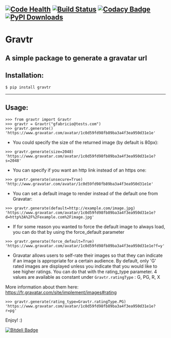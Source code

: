 [![Code Health](https://landscape.io/github/gfabricio/gravtr/master/landscape.svg?style=flat)](https://landscape.io/github/gfabricio/gravtr/master)  [![Build Status](https://travis-ci.org/gfabricio/gravtr.svg)](https://travis-ci.org/gfabricio/gravtr)  [![Codacy Badge](https://api.codacy.com/project/badge/grade/a45c40b0e1a945319012ef3382f63eae)](https://www.codacy.com/app/gfabricio/gravtr) [![PyPI Downloads](http://img.shields.io/pypi/dm/gravtr.svg)](https://pypi.python.org/pypi/gravtr)
----
# Gravtr
A simple package to generate a gravatar url
---
## Installation:
```
$ pip install gravtr
```
---
## Usage:
```
>>> from gravtr import Gravtr
>>> gravtr = Gravtr("gfabricio@tests.com")
>>> gravtr.generate()
'https://www.gravatar.com/avatar/1c0d59fd98fb89ba3a4f3ea950d31e1e'
```
- You could specify the size of the returned image (by default is 80px):
```
>>> gravtr.generate(size=2048)
'https://www.gravatar.com/avatar/1c0d59fd98fb89ba3a4f3ea950d31e1e?s=2048'
```

- You can specify if you want an http link instead of an https one:
```
>>> gravtr.generate(unsecure=True)
'http://www.gravatar.com/avatar/1c0d59fd98fb89ba3a4f3ea950d31e1e'
```

- You can set a default image to render instead of the default one from Gravatar:
```
>>> gravtr.generate(default=http://example.com/image.jpg)
'https://www.gravatar.com/avatar/1c0d59fd98fb89ba3a4f3ea950d31e1e?d=http%3A%2F%2Fexample.com%2Fimage.jpg'
```

- If for some reason you wanted to force the default image to always load, you can do that by using the force_default parameter
```
>>> gravtr.generate(force_default=True)
'https://www.gravatar.com/avatar/1c0d59fd98fb89ba3a4f3ea950d31e1e?f=y'
```

- Gravatar allows users to self-rate their images so that they can indicate if an image is appropriate for a certain audience. By default, only 'G' rated images are displayed unless you indicate that you would like to see higher ratings. You can do that with the rating_type parameter.
4 values are available as constant under `Gravtr.ratingType` : G, PG, R, X

More information about them here: https://fr.gravatar.com/site/implement/images#rating
```
>>> gravtr.generate(rating_type=Gravtr.ratingType.PG)
'https://www.gravatar.com/avatar/1c0d59fd98fb89ba3a4f3ea950d31e1e?r=pg'
```





Enjoy! :)


[![Bitdeli Badge](https://d2weczhvl823v0.cloudfront.net/gfabricio/gravtr/trend.png)](https://bitdeli.com/free "Bitdeli Badge")

